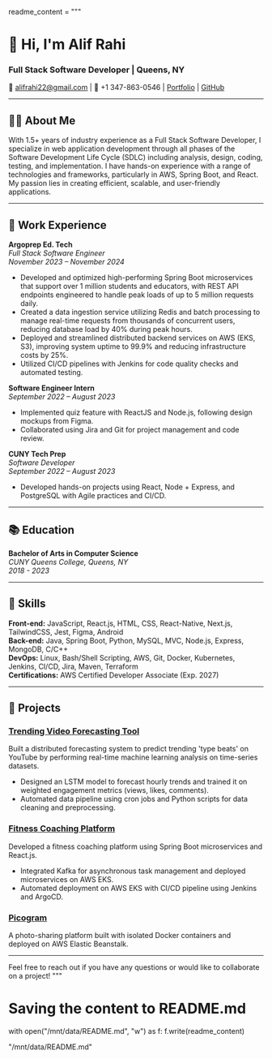 readme_content = """
# 👋 Hi, I'm Alif Rahi

### Full Stack Software Developer | Queens, NY

📧 alifrahi22@gmail.com | 📱 +1 347-863-0546 | [Portfolio](https://portfoliobyalif.netlify.app) | [GitHub](https://github.com/byalif)

---

## 🧑‍💻 About Me

With 1.5+ years of industry experience as a Full Stack Software Developer, I specialize in web application development through all phases of the Software Development Life Cycle (SDLC) including analysis, design, coding, testing, and implementation. I have hands-on experience with a range of technologies and frameworks, particularly in AWS, Spring Boot, and React. My passion lies in creating efficient, scalable, and user-friendly applications.

---

## 💼 Work Experience

**Argoprep Ed. Tech**  
_Full Stack Software Engineer_  
_November 2023 – November 2024_  
- Developed and optimized high-performing Spring Boot microservices that support over 1 million students and educators, with REST API endpoints engineered to handle peak loads of up to 5 million requests daily.
- Created a data ingestion service utilizing Redis and batch processing to manage real-time requests from thousands of concurrent users, reducing database load by 40% during peak hours.
- Deployed and streamlined distributed backend services on AWS (EKS, S3), improving system uptime to 99.9% and reducing infrastructure costs by 25%.
- Utilized CI/CD pipelines with Jenkins for code quality checks and automated testing.

**Software Engineer Intern**  
_September 2022 – August 2023_  
- Implemented quiz feature with ReactJS and Node.js, following design mockups from Figma.
- Collaborated using Jira and Git for project management and code review.

**CUNY Tech Prep**  
_Software Developer_  
_September 2022 – August 2023_  
- Developed hands-on projects using React, Node + Express, and PostgreSQL with Agile practices and CI/CD.

---

## 📚 Education

**Bachelor of Arts in Computer Science**  
_CUNY Queens College, Queens, NY_  
_2018 - 2023_

---

## 🔧 Skills

**Front-end:** JavaScript, React.js, HTML, CSS, React-Native, Next.js, TailwindCSS, Jest, Figma, Android  
**Back-end:** Java, Spring Boot, Python, MySQL, MVC, Node.js, Express, MongoDB, C/C++  
**DevOps:** Linux, Bash/Shell Scripting, AWS, Git, Docker, Kubernetes, Jenkins, CI/CD, Jira, Maven, Terraform  
**Certifications:** AWS Certified Developer Associate (Exp. 2027)

---

## 🚀 Projects

### **[Trending Video Forecasting Tool](https://github.com/byalif/Trending-Video-Forecasts)**  
Built a distributed forecasting system to predict trending 'type beats' on YouTube by performing real-time machine learning analysis on time-series datasets.
- Designed an LSTM model to forecast hourly trends and trained it on weighted engagement metrics (views, likes, comments).  
- Automated data pipeline using cron jobs and Python scripts for data cleaning and preprocessing.

### **[Fitness Coaching Platform](https://github.com/byalif/sousa-front)**  
Developed a fitness coaching platform using Spring Boot microservices and React.js.
- Integrated Kafka for asynchronous task management and deployed microservices on AWS EKS.
- Automated deployment on AWS EKS with CI/CD pipeline using Jenkins and ArgoCD.

### **[Picogram](https://66ed8fd9686ce703f3d3f191--ephemeral-cocada-1cf45c.netlify.app)**  
A photo-sharing platform built with isolated Docker containers and deployed on AWS Elastic Beanstalk.

---

Feel free to reach out if you have any questions or would like to collaborate on a project!
"""

# Saving the content to README.md
with open("/mnt/data/README.md", "w") as f:
    f.write(readme_content)

"/mnt/data/README.md"
